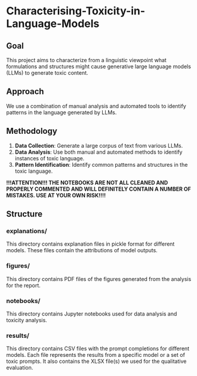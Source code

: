 # Characterising-Toxicity-in-Language-Models

## Goal
This project aims to characterize from a linguistic viewpoint what formulations and structures might cause generative large language models (LLMs) to generate toxic content.

## Approach
We use a combination of manual analysis and automated tools to identify patterns in the language generated by LLMs.

## Methodology
1. **Data Collection**: Generate a large corpus of text from various LLMs.
2. **Data Analysis**: Use both manual and automated methods to identify instances of toxic language.
3. **Pattern Identification**: Identify common patterns and structures in the toxic language.

**!!!ATTENTION!!! THE NOTEBOOKS ARE NOT ALL CLEANED AND PROPERLY COMMENTED AND WILL DEFINITELY CONTAIN A NUMBER OF MISTAKES. USE AT YOUR OWN RISK!!!!**

## Structure

### explanations/
This directory contains explanation files in pickle format for different models. These files contain the attributions of model outputs.

### figures/
This directory contains PDF files of the figures generated from the analysis for the report.

### notebooks/
This directory contains Jupyter notebooks used for data analysis and toxicity analysis.

### results/
This directory contains CSV files with the prompt completions for different models. Each file represents the results from a specific model or a set of toxic prompts. It also contains the XLSX file(s) we used for the qualitative evaluation. 
